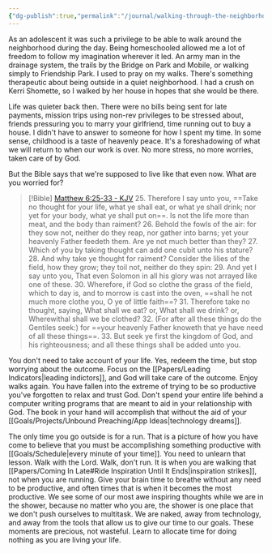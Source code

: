 ```yaml
---
{"dg-publish":true,"permalink":"/journal/walking-through-the-neighborhood/","tags":["journal"],"created":"Apr 20, 2023, 12:22 PM","updated":""}
---
```



As an adolescent it was such a privilege to be able to walk around the neighborhood during the day. Being homeschooled allowed me a lot of freedom to follow my imagination wherever it led. An army man in the drainage system, the trails by the Bridge on Park and Mobile, or walking simply to Friendship Park. I used to pray on my walks. There's something therapeutic about being outside in a quiet neighborhood. I had a crush on Kerri Shomette, so I walked by her house in hopes that she would be there.

Life was quieter back then. There were no bills being sent for late payments, mission trips using non-rev privileges to be stressed about, friends pressuring you to marry your girlfriend, time running out to buy a house. I didn't have to answer to someone for how I spent my time. In some sense, childhood is a taste of heavenly peace. It's a foreshadowing of what we will return to when our work is over. No more stress, no more worries, taken care of by God.

But the Bible says that we're supposed to live like that even now. What are you worried for?

> [!Bible] [Matthew 6:25-33 - KJV](https://bible-api.com/matthew+6:25-33?translation=kjv)
> 25. Therefore I say unto you, ==Take no thought for your life, what ye shall eat, or what ye shall drink; nor yet for your body, what ye shall put on==. Is not the life more than meat, and the body than raiment?
> 26. Behold the fowls of the air: for they sow not, neither do they reap, nor gather into barns; yet your heavenly Father feedeth them. Are ye not much better than they?
> 27. Which of you by taking thought can add one cubit unto his stature?
> 28. And why take ye thought for raiment? Consider the lilies of the field, how they grow; they toil not, neither do they spin:
> 29. And yet I say unto you, That even Solomon in all his glory was not arrayed like one of these.
> 30. Wherefore, if God so clothe the grass of the field, which to day is, and to morrow is cast into the oven, ==shall he not much more clothe you, O ye of little faith==?
> 31. Therefore take no thought, saying, What shall we eat? or, What shall we drink? or, Wherewithal shall we be clothed?
> 32. (For after all these things do the Gentiles seek:) for ==your heavenly Father knoweth that ye have need of all these things==.
> 33. But seek ye first the kingdom of God, and his righteousness; and all these things shall be added unto you.

You don't need to take account of your life. Yes, redeem the time, but stop worrying about the outcome. Focus on the [[Papers/Leading Indicators\|leading indictors]], and God will take care of the outcome. Enjoy walks again. You have fallen into the extreme of trying to be so productive you've forgotten to relax and trust God. Don't spend your entire life behind a computer writing programs that are meant to aid in your relationship with God. The book in your hand will accomplish that without the aid of your [[Goals/Projects/Unbound Preaching/App Ideas\|technology dreams]].

The only time you go outside is for a run. That is a picture of how you have come to believe that you must be accomplishing something productive with [[Goals/Schedule\|every minute of your time]]. You need to unlearn that lesson. Walk with the Lord. Walk, don't run. It is when you are walking that [[Papers/Coming In Late#Ride Inspiration Until It Ends\|inspiration strikes]], not when you are running. Give your brain time to breathe without any need to be productive, and often times that is when it becomes the most productive. We see some of our most awe inspiring thoughts while we are in the shower, because no matter who you are, the shower is one place that we don't push ourselves to multitask. We are naked, away from technology, and away from the tools that allow us to give our time to our goals. These moments are precious, not wasteful. Learn to allocate time for doing nothing as you are living your life.
